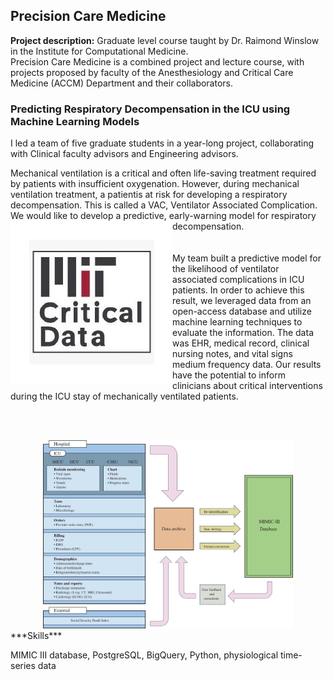 ## Precision Care Medicine

**Project description:** Graduate level course taught by Dr. Raimond Winslow in the Institute for Computational Medicine. <br>
 Precision Care Medicine is a combined project and lecture course, with projects proposed by faculty of the Anesthesiology and Critical Care Medicine (ACCM) Department and their collaborators.

### Predicting Respiratory Decompensation in the ICU using Machine Learning Models
I led a team of five graduate students in a year-long project, collaborating with Clinical faculty advisors and Engineering advisors.

Mechanical ventilation is a critical and often life-saving treatment required by patients with insufficient oxygenation. However, during mechanical ventilation treatment, a patientis at risk for developing a respiratory decompensation. This is called a VAC, Ventilator Associated Complication. We would like to develop a predictive, early-warning model for respiratory decompensation.
<img src="/images/MITdata.jpg" align = "left">
<br><br><br>
My team built a predictive model for the likelihood of ventilator associated complications in ICU patients. In order to achieve this result, we leveraged data from an open-access database and utilize machine learning techniques to evaluate the information. The data was EHR, medical record, clinical nursing notes, and vital signs medium frequency data. Our results have the potential to inform clinicians about critical interventions during the ICU stay of mechanically ventilated patients. 

<br><br>

<center>
<img src="/images/mimic.jpg" width="400">
</center>
***Skills*** 

MIMIC III database, PostgreSQL, BigQuery, Python, physiological time-series data
